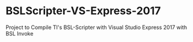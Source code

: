 # BSLScripter-VS-Express-2017
Project to Compile TI's BSL-Scripter with Visual Studio Express 2017 with BSL Invoke
